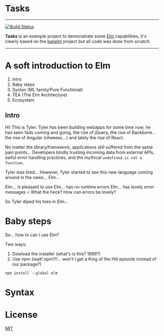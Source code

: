 # Tasks


---

[![Build Status](https://travis-ci.org/Couto/tasks.svg?branch=master)](https://travis-ci.org/Couto/tasks)

**Tasks** is an example project to demonstrate some [Elm](https://www.elm-lang.org/) capabilities, it's
clearly based on the [kanelm](https://github.com/huytd/kanelm) project but all
code was done from scratch.

----

# A soft introduction to Elm

1. Intro
1. Baby steps
1. Syntax (ML family/Pure Functional)
1. TEA (The Elm Architecture)
1. Ecosystem

## Intro

Hi! This is Tyler. Tyler has been building webapps for some time now, he
has seen fads coming and going, the rise of jQuery, the rise of Backbone... the
rise of Angular (nheeeec...) and lately the rise of React.

No matter the library/framework, applications still suffered from the
same pain points... Developers bindly trusting incoming data from external APIs,
awful error handling practices, and the mythical `undefined is not a function`.

Tyler was tired...
However, Tyler started to see this new language coming around in the news...
Elm... 

Elm... is pleasant to use
Elm... has no runtime errors
Elm... has lovely error messages < What the heck? How can errors be lovely?

So Tyler diped his toes in Elm...

# Baby steps

So... how to can I use Elm?

Two ways:

1. Dowload the installer (what's is this? 1999?)
1. Use npm (wait! npm?!!... won't  I get a King of the Hill episode instead of
   our package?)

```
npm install --global elm
```

# Syntax


# License
[MIT](https://couto.mit-license.org/) 
